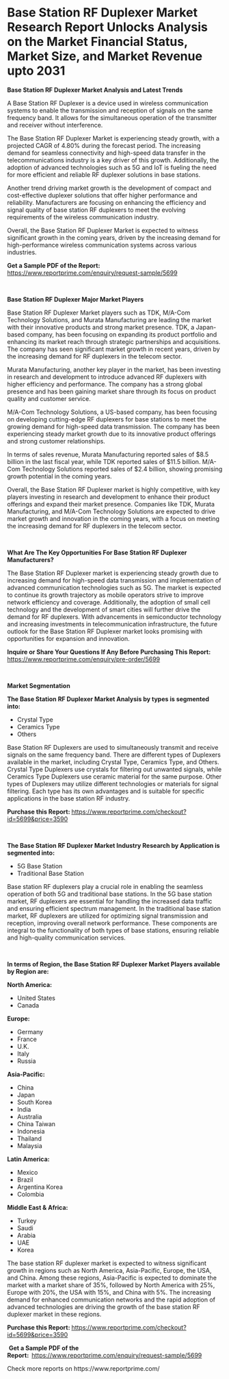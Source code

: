 <p><h1>Base Station RF Duplexer Market Research Report Unlocks Analysis on the Market Financial Status, Market Size, and Market Revenue upto 2031</h1></p><p><strong>Base Station RF Duplexer Market Analysis and Latest Trends</strong></p>
<p><p>A Base Station RF Duplexer is a device used in wireless communication systems to enable the transmission and reception of signals on the same frequency band. It allows for the simultaneous operation of the transmitter and receiver without interference.</p><p>The Base Station RF Duplexer Market is experiencing steady growth, with a projected CAGR of 4.80% during the forecast period. The increasing demand for seamless connectivity and high-speed data transfer in the telecommunications industry is a key driver of this growth. Additionally, the adoption of advanced technologies such as 5G and IoT is fueling the need for more efficient and reliable RF duplexer solutions in base stations.</p><p>Another trend driving market growth is the development of compact and cost-effective duplexer solutions that offer higher performance and reliability. Manufacturers are focusing on enhancing the efficiency and signal quality of base station RF duplexers to meet the evolving requirements of the wireless communication industry.</p><p>Overall, the Base Station RF Duplexer Market is expected to witness significant growth in the coming years, driven by the increasing demand for high-performance wireless communication systems across various industries.</p></p>
<p><strong>Get a Sample PDF of the Report:&nbsp;</strong> <a href="https://www.reportprime.com/enquiry/request-sample/5699">https://www.reportprime.com/enquiry/request-sample/5699</a></p>
<p>&nbsp;</p>
<p><strong>Base Station RF Duplexer Major Market Players</strong></p>
<p><p>Base Station RF Duplexer Market players such as TDK, M/A-Com Technology Solutions, and Murata Manufacturing are leading the market with their innovative products and strong market presence. TDK, a Japan-based company, has been focusing on expanding its product portfolio and enhancing its market reach through strategic partnerships and acquisitions. The company has seen significant market growth in recent years, driven by the increasing demand for RF duplexers in the telecom sector.</p><p>Murata Manufacturing, another key player in the market, has been investing in research and development to introduce advanced RF duplexers with higher efficiency and performance. The company has a strong global presence and has been gaining market share through its focus on product quality and customer service.</p><p>M/A-Com Technology Solutions, a US-based company, has been focusing on developing cutting-edge RF duplexers for base stations to meet the growing demand for high-speed data transmission. The company has been experiencing steady market growth due to its innovative product offerings and strong customer relationships.</p><p>In terms of sales revenue, Murata Manufacturing reported sales of $8.5 billion in the last fiscal year, while TDK reported sales of $11.5 billion. M/A-Com Technology Solutions reported sales of $2.4 billion, showing promising growth potential in the coming years.</p><p>Overall, the Base Station RF Duplexer market is highly competitive, with key players investing in research and development to enhance their product offerings and expand their market presence. Companies like TDK, Murata Manufacturing, and M/A-Com Technology Solutions are expected to drive market growth and innovation in the coming years, with a focus on meeting the increasing demand for RF duplexers in the telecom sector.</p></p>
<p>&nbsp;</p>
<p><strong>What Are The Key Opportunities For Base Station RF Duplexer Manufacturers?</strong></p>
<p><p>The Base Station RF Duplexer market is experiencing steady growth due to increasing demand for high-speed data transmission and implementation of advanced communication technologies such as 5G. The market is expected to continue its growth trajectory as mobile operators strive to improve network efficiency and coverage. Additionally, the adoption of small cell technology and the development of smart cities will further drive the demand for RF duplexers. With advancements in semiconductor technology and increasing investments in telecommunication infrastructure, the future outlook for the Base Station RF Duplexer market looks promising with opportunities for expansion and innovation.</p></p>
<p><strong>Inquire or Share Your Questions If Any Before Purchasing This Report:</strong> <a href="https://www.reportprime.com/enquiry/pre-order/5699">https://www.reportprime.com/enquiry/pre-order/5699</a></p>
<p>&nbsp;</p>
<p><strong>Market Segmentation</strong></p>
<p><strong>The Base Station RF Duplexer Market Analysis by types is segmented into:</strong></p>
<p><ul><li>Crystal Type</li><li>Ceramics Type</li><li>Others</li></ul></p>
<p><p>Base Station RF Duplexers are used to simultaneously transmit and receive signals on the same frequency band. There are different types of Duplexers available in the market, including Crystal Type, Ceramics Type, and Others. Crystal Type Duplexers use crystals for filtering out unwanted signals, while Ceramics Type Duplexers use ceramic material for the same purpose. Other types of Duplexers may utilize different technologies or materials for signal filtering. Each type has its own advantages and is suitable for specific applications in the base station RF industry.</p></p>
<p><strong>Purchase this Report:&nbsp;</strong><a href="https://www.reportprime.com/checkout?id=5699&price=3590">https://www.reportprime.com/checkout?id=5699&price=3590</a></p>
<p>&nbsp;</p>
<p><strong>The Base Station RF Duplexer Market Industry Research by Application is segmented into:</strong></p>
<p><ul><li>5G Base Station</li><li>Traditional Base Station</li></ul></p>
<p><p>Base station RF duplexers play a crucial role in enabling the seamless operation of both 5G and traditional base stations. In the 5G base station market, RF duplexers are essential for handling the increased data traffic and ensuring efficient spectrum management. In the traditional base station market, RF duplexers are utilized for optimizing signal transmission and reception, improving overall network performance. These components are integral to the functionality of both types of base stations, ensuring reliable and high-quality communication services.</p></p>
<p>&nbsp;</p>
<p><strong>In terms of Region, the Base Station RF Duplexer Market Players available by Region are:</strong></p>
<p>
    <p> <strong> North America: </strong>
        <ul>
            <li>United States</li>
            <li>Canada</li>
        </ul>
        </p> 
    <p> <strong> Europe: </strong>
        <ul>
            <li>Germany</li>
            <li>France</li>
            <li>U.K.</li>
            <li>Italy</li>
            <li>Russia</li>
        </ul>
        </p> 
    <p> <strong> Asia-Pacific: </strong>
        <ul>
            <li>China</li>
            <li>Japan</li>
            <li>South Korea</li>
            <li>India</li>
            <li>Australia</li>
            <li>China Taiwan</li>
            <li>Indonesia</li>
            <li>Thailand</li>
            <li>Malaysia</li>
        </ul>
        </p> 
    <p> <strong> Latin America: </strong>
        <ul>
            <li>Mexico</li>
            <li>Brazil</li>
            <li>Argentina Korea</li>
            <li>Colombia</li>
        </ul>
        </p> 
    <p> <strong> Middle East & Africa: </strong>
        <ul>
            <li>Turkey</li>
            <li>Saudi</li>
            <li>Arabia</li>
            <li>UAE</li>
            <li>Korea</li>
        </ul>
    </p>
    </p>
<p><p>The base station RF duplexer market is expected to witness significant growth in regions such as North America, Asia-Pacific, Europe, the USA, and China. Among these regions, Asia-Pacific is expected to dominate the market with a market share of 35%, followed by North America with 25%, Europe with 20%, the USA with 15%, and China with 5%. The increasing demand for enhanced communication networks and the rapid adoption of advanced technologies are driving the growth of the base station RF duplexer market in these regions.</p></p>
<p><strong>Purchase this Report: </strong><a href="https://www.reportprime.com/checkout?id=5699&price=3590">https://www.reportprime.com/checkout?id=5699&price=3590</a></p>
<p>&nbsp;<strong>Get a Sample PDF of the Report:&nbsp;&nbsp;</strong><a href="https://www.reportprime.com/enquiry/request-sample/5699">https://www.reportprime.com/enquiry/request-sample/5699</a></p>
<p><strong></strong></p>
<p>Check more reports on https://www.reportprime.com/</p>